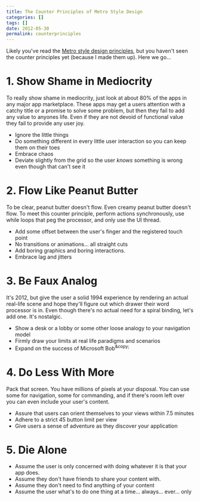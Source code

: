 ```yaml
---
title: The Counter Principles of Metro Style Design
categories: []
tags: []
date: 2012-05-30
permalink: counterprinciples
---
```


Likely you&#39;ve read the [Metro style design principles](http://msdn.microsoft.com/en-us/library/windows/apps/Hh781237.aspx), but you haven&#39;t seen the counter principles yet (because I made them up). Here we go...
<!-- xmore -->

# 1\. Show Shame in Mediocrity

To really show shame in mediocrity, just look at about 80% of the apps in any major app marketplace. These apps may get a users attention with a catchy title or a promise to solve some problem, but then they fail to add any value to anyones life. Even if they are not devoid of functional value they fail to provide any user joy.

*   Ignore the little things
*   Do something different in every little user interaction so you can keep them on their toes
*   Embrace chaos
*   Deviate slightly from the grid so the user _knows_ something is wrong even though that can&#39;t see it

# 2\. Flow Like Peanut Butter

To be clear, peanut butter doesn&#39;t flow. Even creamy peanut butter doesn&#39;t flow. To meet this counter principle, perform actions synchronously, use while loops that peg the processor, and only use the UI thread.

*   Add some offset between the user&#39;s finger and the registered touch point
*   No transitions or animations... all straight cuts
*   Add boring graphics and boring interactions.
*   Embrace lag and jitters

# 3\. Be Faux Analog

It&#39;s 2012, but give the user a solid 1994 experience by rendering an actual real-life scene and hope they&#39;ll figure out which drawer their word processor is in. Even though there&#39;s no actual need for a spiral binding, let&#39;s add one. It&#39;s nostalgic.

*   Show a desk or a lobby or some other loose analogy to your navigation model
*   Firmly draw your limits at real life paradigms and scenarios
*   Expand on the success of Microsoft Bob<sup>&amp;copy;</sup>

# 4\. Do Less With More

Pack that screen. You have millions of pixels at your disposal. You can use some for navigation, some for commanding, and if there&#39;s room left over you can even include your user&#39;s content.

*   Assure that users can orient themselves to your views within 7.5 minutes
*   Adhere to a strict 45 button limit per view
*   Give users a sense of adventure as they discover your application

# 5\. Die Alone

*   Assume the user is only concerned with doing whatever it is that your app does.
*   Assume they don&#39;t have friends to share your content with.
*   Assume they don&#39;t need to find anything of your content
*   Assume the user what&#39;s to do one thing at a time... always... ever... only